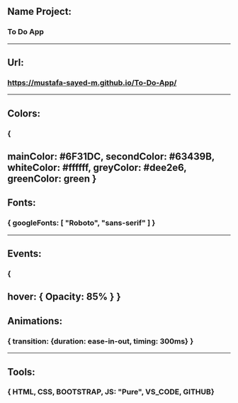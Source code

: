 ## Name Project:
### To Do App
-----------------------------
## Url:
### https://mustafa-sayed-m.github.io/To-Do-App/
-----------------------------
## Colors:
### {
  mainColor: #6F31DC,
  secondColor: #63439B,
  whiteColor: #ffffff,
  greyColor: #dee2e6,
  greenColor: green
}
-----------------------------
## Fonts:
### { googleFonts: [ "Roboto", "sans-serif" ] }
-----------------------------
## Events:
### {
  hover: { Opacity: 85% }
}
-----------------------------
## Animations:
### { transition: {duration: ease-in-out, timing: 300ms} }
-----------------------------
## Tools:
### { HTML, CSS, BOOTSTRAP, JS: "Pure", VS_CODE, GITHUB}
